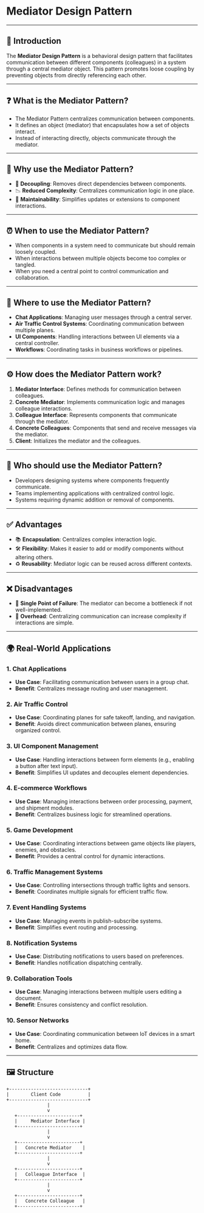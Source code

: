 # Mediator Design Pattern

---

## 🔎 Introduction
The **Mediator Design Pattern** is a behavioral design pattern that facilitates communication between different components (colleagues) in a system through a central mediator object. This pattern promotes loose coupling by preventing objects from directly referencing each other.

---

## ❓ What is the Mediator Pattern?
- The Mediator Pattern centralizes communication between components.
- It defines an object (mediator) that encapsulates how a set of objects interact.
- Instead of interacting directly, objects communicate through the mediator.

---

## 🤔 Why use the Mediator Pattern?
- 🔄 **Decoupling**: Removes direct dependencies between components.
- 📉 **Reduced Complexity**: Centralizes communication logic in one place.
- 🔧 **Maintainability**: Simplifies updates or extensions to component interactions.

---

## ⏰ When to use the Mediator Pattern?
- When components in a system need to communicate but should remain loosely coupled.
- When interactions between multiple objects become too complex or tangled.
- When you need a central point to control communication and collaboration.

---

## 📍 Where to use the Mediator Pattern?
- **Chat Applications**: Managing user messages through a central server.
- **Air Traffic Control Systems**: Coordinating communication between multiple planes.
- **UI Components**: Handling interactions between UI elements via a central controller.
- **Workflows**: Coordinating tasks in business workflows or pipelines.

---

## ⚙️ How does the Mediator Pattern work?

1. **Mediator Interface**: Defines methods for communication between colleagues.
2. **Concrete Mediator**: Implements communication logic and manages colleague interactions.
3. **Colleague Interface**: Represents components that communicate through the mediator.
4. **Concrete Colleagues**: Components that send and receive messages via the mediator.
5. **Client**: Initializes the mediator and the colleagues.

---

## 👥 Who should use the Mediator Pattern?
- Developers designing systems where components frequently communicate.
- Teams implementing applications with centralized control logic.
- Systems requiring dynamic addition or removal of components.

---

## ✅ Advantages
- 📚 **Encapsulation**: Centralizes complex interaction logic.
- 🛠️ **Flexibility**: Makes it easier to add or modify components without altering others.
- ♻️ **Reusability**: Mediator logic can be reused across different contexts.

---

## ❌ Disadvantages
- 🔧 **Single Point of Failure**: The mediator can become a bottleneck if not well-implemented.
- 🚧 **Overhead**: Centralizing communication can increase complexity if interactions are simple.

---

## 🌍 Real-World Applications

### 1. **Chat Applications**
- **Use Case**: Facilitating communication between users in a group chat.
- **Benefit**: Centralizes message routing and user management.

### 2. **Air Traffic Control**
- **Use Case**: Coordinating planes for safe takeoff, landing, and navigation.
- **Benefit**: Avoids direct communication between planes, ensuring organized control.

### 3. **UI Component Management**
- **Use Case**: Handling interactions between form elements (e.g., enabling a button after text input).
- **Benefit**: Simplifies UI updates and decouples element dependencies.

### 4. **E-commerce Workflows**
- **Use Case**: Managing interactions between order processing, payment, and shipment modules.
- **Benefit**: Centralizes business logic for streamlined operations.

### 5. **Game Development**
- **Use Case**: Coordinating interactions between game objects like players, enemies, and obstacles.
- **Benefit**: Provides a central control for dynamic interactions.

### 6. **Traffic Management Systems**
- **Use Case**: Controlling intersections through traffic lights and sensors.
- **Benefit**: Coordinates multiple signals for efficient traffic flow.

### 7. **Event Handling Systems**
- **Use Case**: Managing events in publish-subscribe systems.
- **Benefit**: Simplifies event routing and processing.

### 8. **Notification Systems**
- **Use Case**: Distributing notifications to users based on preferences.
- **Benefit**: Handles notification dispatching centrally.

### 9. **Collaboration Tools**
- **Use Case**: Managing interactions between multiple users editing a document.
- **Benefit**: Ensures consistency and conflict resolution.

### 10. **Sensor Networks**
- **Use Case**: Coordinating communication between IoT devices in a smart home.
- **Benefit**: Centralizes and optimizes data flow.

---

## 🖼️ Structure

```plaintext
+-----------------------------+
|        Client Code          |
+-----------------------------+
               |
               v
   +-----------------------+
   |     Mediator Interface |
   +-----------------------+
               |
               v
   +-----------------------+
   |   Concrete Mediator    |
   +-----------------------+
               |
               v
   +-----------------------+
   |   Colleague Interface  |
   +-----------------------+
               |
               v
   +-----------------------+
   |   Concrete Colleague   |
   +-----------------------+
